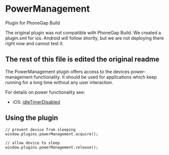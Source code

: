 PowerManagement
===============
Plugin for PhoneGap Build

The original plugin was not compatible with PhoneGap Build.  We created a plugin.xml for ios.
Android will follow shortly, but we are not deploying there right now and cannot test it.

The rest of this file is edited the original readme
---------

The PowerManagement plugin offers access to the devices power-management functionality.
It should be used for applications which keep running for a long time without any user interaction.

For details on power functionality see:

* iOS: [idleTimerDisabled](http://developer.apple.com/library/ios/documentation/UIKit/Reference/UIApplication_Class/Reference/Reference.html#//apple_ref/occ/instp/UIApplication/idleTimerDisabled)


Using the plugin
----------------

	// prevent device from sleeping
    window.plugins.powerManagement.acquire();
    
	// allow device to sleep
    window.plugins.powerManagement.release();
    
    
